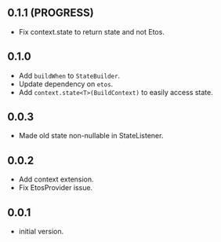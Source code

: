 ## 0.1.1 (PROGRESS)

- Fix context.state to return state and not Etos.

## 0.1.0

- Add `buildWhen` to `StateBuilder`.
- Update dependency on `etos`.
- Add `context.state<T>(BuildContext)` to easily access state.

## 0.0.3

- Made old state non-nullable in StateListener.

## 0.0.2

- Add context extension.
- Fix EtosProvider issue.

## 0.0.1

- initial version.
